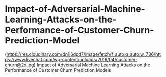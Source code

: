 # Impact-of-Adversarial-Machine-Learning-Attacks-on-the-Performance-of-Customer-Churn-Prediction-Model
(https://res.cloudinary.com/dn1j6dpd7/image/fetch/f_auto,q_auto,w_736/https://www.livechat.com/wp-content/uploads/2016/04/customer-churn@2x.jpg)
Impact of Adversarial Machine Learning Attacks on the Performance of Customer Churn Prediction Models
